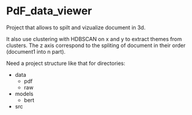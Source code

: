# PdF_data_viewer

Project that allows to spilt and vizualize document in 3d. 

It also use clustering with HDBSCAN on x and y to extract themes from clusters. The z axis correspond to the spliting of document in their order (document1 into n part).

Need a project structure like that for directories:
- data
  - pdf
  - raw
- models
  - bert
- src
